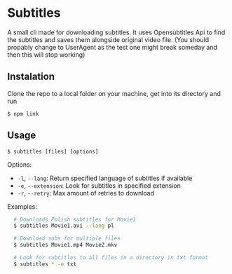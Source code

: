 # Subtitles

A small cli made for downloading subtitles. It uses Opensubtitles Api to find the subtitles and saves them alongside original video file. (You should propably change to UserAgent as the test one might break someday and then this will stop working)

## Instalation

Clone the repo to a local folder on your machine, get into its directory and run

`$ npm link`

## Usage

  `$ subtitles [files] [options]`

Options:

- `-l`, `--lang`: Return specified language of subtitles if available
- `-e`, `--extension`: Look for subtitles in specified extension
- `-r`, `--retry`: Max amount of retries to download

Examples:

```bash
  # Downloads Polish subtitles for Movie1
  $ subtitles Movie1.avi --lang pl

  # Download subs for multiple files
  $ subtitles Movie1.mp4 Movie2.mkv

  # Look for subtitles to all files in a directory in txt format
  $ subtitles * -e txt
```
